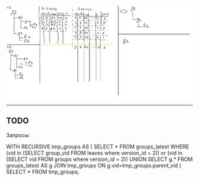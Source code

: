 ![Alt text](ActionSchema.png?raw=true "Schema")

----------
TODO
----------
Запросы:

WITH RECURSIVE tmp_groups AS (
		SELECT * FROM groups_latest 
		WHERE (vid in (SELECT group_vid FROM leaves where version_id = 2)) or 
				(vid in (SELECT vid FROM groups where version_id = 2))
	UNION
		SELECT g.* FROM groups_latest AS g JOIN tmp_groups ON g.vid=tmp_groups.parent_vid
) SELECT * FROM tmp_groups;